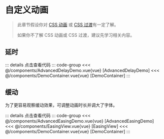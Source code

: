 <script setup>
import DemoContainer from "../../../components/DemoContainer.vue";
import AdvancedDelayDemo from "../../../components/AdvancedDelayDemo.vue";
import AdvancedEasingDemo from "../../../components/AdvancedEasingDemo.vue";
</script>

# 自定义动画

> 此章节假设你对 [CSS 动画](https://developer.mozilla.org/zh-CN/docs/Web/CSS/CSS_animations) 或 [CSS 过渡](https://developer.mozilla.org/zh-CN/docs/Web/CSS/CSS_transitions)有一定了解。
>
> 如果你不了解 CSS 动画或 CSS 过渡，建议先学习相关内容。

## 延时

<DemoContainer><AdvancedDelayDemo /></DemoContainer>
::: details 点击查看代码
::: code-group
<<< @/components/AdvancedDelayDemo.vue{vue} [AdvancedDelayDemo]
<<< @/components/DemoContainer.vue{vue} [DemoContainer]
:::

## 缓动

为了更容易观察缓动效果，可调整动画时长并调大了字体。

<DemoContainer><AdvancedEasingDemo /></DemoContainer>
::: details 点击查看代码
::: code-group
<<< @/components/AdvancedEasingDemo.vue{vue} [AdvancedEasingDemo]
<<< @/components/EasingView.vue{vue} [EasingView]
<<< @/components/DemoContainer.vue{vue} [DemoContainer]
:::
